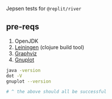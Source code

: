 Jepsen tests for `@replit/river`

## pre-reqs
1. OpenJDK
2. [Leiningen](https://leiningen.org/) (clojure build tool)
3. [Graphviz](https://graphviz.org/)
4. [Gnuplot](http://www.gnuplot.info/download.html)

```bash
java -version
dot -V
gnuplot --version

# ^ the above should all be successful
```
